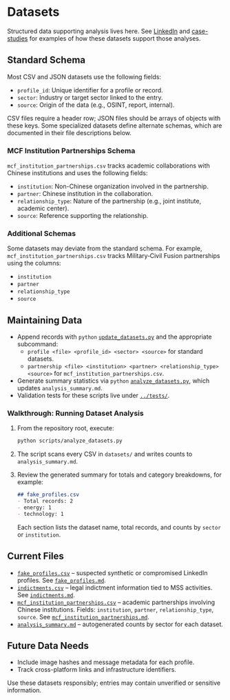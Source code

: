 # Datasets

Structured data supporting analysis lives here. See [LinkedIn](../LinkedIn/) and [case-studies](../case-studies/) for examples of how these datasets support those analyses.

## Standard Schema
Most CSV and JSON datasets use the following fields:

- `profile_id`: Unique identifier for a profile or record.
- `sector`: Industry or target sector linked to the entry.
- `source`: Origin of the data (e.g., OSINT, report, internal).

CSV files require a header row; JSON files should be arrays of objects with these keys. Some
specialized datasets define alternate schemas, which are documented in their file descriptions
below.

### MCF Institution Partnerships Schema
`mcf_institution_partnerships.csv` tracks academic collaborations with Chinese institutions and
uses the following fields:

- `institution`: Non-Chinese organization involved in the partnership.
- `partner`: Chinese institution in the collaboration.
- `relationship_type`: Nature of the partnership (e.g., joint institute, academic center).
- `source`: Reference supporting the relationship.

### Additional Schemas
Some datasets may deviate from the standard schema. For example,
`mcf_institution_partnerships.csv` tracks Military‑Civil Fusion partnerships
using the columns:

- `institution`
- `partner`
- `relationship_type`
- `source`

## Maintaining Data
- Append records with `python` [`update_datasets.py`](../scripts/update_datasets.py)
  and the appropriate subcommand:
  - `profile <file> <profile_id> <sector> <source>` for standard datasets.
  - `partnership <file> <institution> <partner> <relationship_type> <source>`
    for `mcf_institution_partnerships.csv`.
- Generate summary statistics via `python`
  [`analyze_datasets.py`](../scripts/analyze_datasets.py), which updates
  `analysis_summary.md`.
- Validation tests for these scripts live under [`../tests/`](../tests/).

### Walkthrough: Running Dataset Analysis
1. From the repository root, execute:

   ```bash
   python scripts/analyze_datasets.py
   ```

2. The script scans every CSV in `datasets/` and writes counts to
   `analysis_summary.md`.

3. Review the generated summary for totals and category breakdowns, for
   example:

   ```markdown
   ## fake_profiles.csv
   - Total records: 2
   - energy: 1
   - technology: 1
   ```

   Each section lists the dataset name, total records, and counts by
   `sector` or `institution`.

## Current Files
- [`fake_profiles.csv`](fake_profiles.csv) – suspected synthetic or compromised LinkedIn profiles. See [`fake_profiles.md`](fake_profiles.md).
- [`indictments.csv`](indictments.csv) – legal indictment information tied to MSS activities. See [`indictments.md`](indictments.md).
- [`mcf_institution_partnerships.csv`](mcf_institution_partnerships.csv) – academic partnerships involving Chinese institutions. Fields: `institution`, `partner`, `relationship_type`, `source`. See [`mcf_institution_partnerships.md`](mcf_institution_partnerships.md).
- [`analysis_summary.md`](analysis_summary.md) – autogenerated counts by sector for each dataset.

## Future Data Needs
- Include image hashes and message metadata for each profile.
- Track cross-platform links and infrastructure identifiers.

Use these datasets responsibly; entries may contain unverified or sensitive information.
